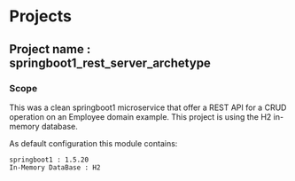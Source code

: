 # Projects  

## Project name : springboot1_rest_server_archetype  
### Scope
This was a clean springboot1 microservice that offer a REST API for a CRUD operation on an Employee domain example.
This project is using the H2 in-memory database.

As default configuration this module contains:

    springboot1 : 1.5.20
    In-Memory DataBase : H2

